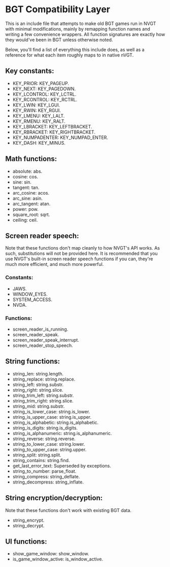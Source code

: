# BGT Compatibility Layer
This is an include file that attempts to make old BGT games run in NVGT with minimal modifications, mainly by remapping function names and writing a few convenience wrappers. All function signatures are exactly how they would've been in BGT unless otherwise noted.

Below, you'll find a list of everything this include does, as well as a reference for what each item roughly maps to in native nVGT.

## Key constants:
* KEY_PRIOR: KEY_PAGEUP.
* KEY_NEXT: KEY_PAGEDOWN.
* KEY_LCONTROL: KEY_LCTRL.
* KEY_RCONTROL: KEY_RCTRL.
* KEY_LWIN: KEY_LGUI.
* KEY_RWIN: KEY_RGUI.
* KEY_LMENU: KEY_LALT.
* KEY_RMENU: KEY_RALT.
* KEY_LBRACKET: KEY_LEFTBRACKET.
* KEY_RBRACKET: KEY_RIGHTBRACKET.
* KEY_NUMPADENTER: KEY_NUMPAD_ENTER.
* KEY_DASH: KEY_MINUS.

## Math functions:
* absolute: abs.
* cosine: cos.
* sine: sin.
* tangent: tan.
* arc_cosine: acos.
* arc_sine: asin.
* arc_tangent: atan.
* power: pow.
* square_root: sqrt.
* ceiling: ceil.

## Screen reader speech:
Note that these functions don't map cleanly to how NVGT's API works. As such, substitutions will not be provided here. It is recommended that you use NVGT's built-in screen reader speech functions if you can, they're much more efficient, and much more powerful.

### Constants:
* JAWS.
* WINDOW_EYES.
* SYSTEM_ACCESS.
* NVDA.

### Functions:
* screen_reader_is_running.
* screen_reader_speak.
* screen_reader_speak_interrupt.
* screen_reader_stop_speech.

## String functions:
* string_len: string.length.
* string_replace: string.replace.
* string_left: string.substr.
* string_right: string.slice.
* string_trim_left: string.substr.
* string_trim_right: string.slice.
* string_mid: string.substr.
* string_is_lower_case: string.is_lower.
* string_is_upper_case: string.is_upper.
* string_is_alphabetic: string.is_alphabetic.
* string_is_digits: string.is_digits.
* string_is_alphanumeric: string.is_alphanumeric.
* string_reverse: string.reverse.
* string_to_lower_case: string.lower.
* string_to_upper_case: string.upper.
* string_split: string.split.
* string_contains: string.find.
* get_last_error_text: Superseded by exceptions.
* string_to_number: parse_float.
* string_compress: string_deflate.
* string_decompress: string_inflate.

## String encryption/decryption:
Note that these functions don't work with existing BGT data.
* string_encrypt.
* string_decrypt.

## UI functions:
* show_game_window: show_window.
* is_game_window_active: is_window_active.

